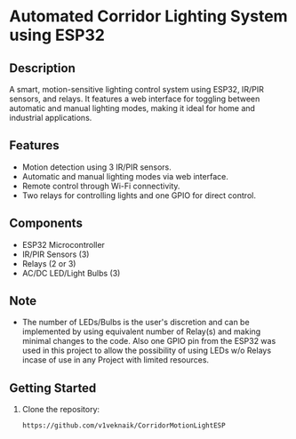 # Automated Corridor Lighting System using ESP32

## Description
A smart, motion-sensitive lighting control system using ESP32, IR/PIR sensors, and relays. It features a web interface for toggling between automatic and manual lighting modes, making it ideal for home and industrial applications.

## Features
- Motion detection using 3 IR/PIR sensors.
- Automatic and manual lighting modes via web interface.
- Remote control through Wi-Fi connectivity.
- Two relays for controlling lights and one GPIO for direct control.

## Components
- ESP32 Microcontroller
- IR/PIR Sensors (3)
- Relays (2 or 3)
- AC/DC LED/Light Bulbs (3)

## Note
- The number of LEDs/Bulbs is the user's discretion and can be implemented by using equivalent number of Relay(s) and making minimal changes to the code. Also one GPIO pin from the ESP32 was used in this project to allow the possibility of using LEDs w/o Relays incase of use in any Project with limited resources.

## Getting Started
1. Clone the repository:
   ```bash
   https://github.com/v1veknaik/CorridorMotionLightESP
   
